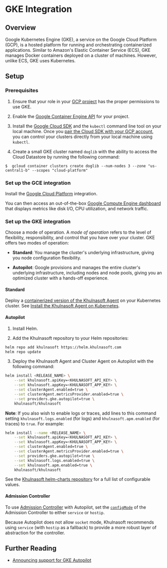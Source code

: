 # GKE Integration

## Overview

Google Kubernetes Engine (GKE), a service on the Google Cloud Platform (GCP), is a hosted platform for running and orchestrating containerized applications. Similar to Amazon's Elastic Container Service (ECS), GKE manages Docker containers deployed on a cluster of machines. However, unlike ECS, GKE uses Kubernetes.

## Setup

### Prerequisites

1. Ensure that your role in your [GCP project][1] has the proper permissions to use GKE. 

2. Enable the [Google Container Engine API][2] for your project. 

3. Install the [Google Cloud SDK][3] and the `kubectl` command line tool on your local machine. Once you [pair the Cloud SDK with your GCP account][4], you can control your clusters directly from your local machine using `kubectl`.

4. Create a small GKE cluster named `doglib` with the ability to access the Cloud Datastore by running the following command:

```
$  gcloud container clusters create doglib --num-nodes 3 --zone "us-central1-b" --scopes "cloud-platform"
```

### Set up the GCE integration 

Install the [Google Cloud Platform][5] integration.

You can then access an out-of-the-box [Google Compute Engine dashboard][6] that displays metrics like disk I/O, CPU utilization, and network traffic.

### Set up the GKE integration

Choose a mode of operation. A *mode of operation* refers to the level of flexibility, responsibility, and control that you have over your cluster. GKE offers two modes of operation:

- **Standard**: You manage the cluster's underlying infrastructure, giving you node configuration flexibility.

- **Autopilot**: Google provisions and manages the entire cluster's underlying infrastructure, including nodes and node pools, giving you an optimized cluster with a hands-off experience.

<!-- xxx tabs xxx -->
<!-- xxx tab "Standard" xxx -->

#### Standard

Deploy a [containerized version of the Khulnasoft Agent][7] on your Kubernetes cluster. See [Install the Khulnasoft Agent on Kubernetes][8].

<!-- xxz tab xxx -->
<!-- xxx tab "Autopilot" xxx -->

#### Autopilot

1. Install Helm.

2. Add the Khulnasoft repository to your Helm repositories:

  ```bash
  helm repo add khulnasoft https://helm.khulnasoft.com
  helm repo update
  ```

3. Deploy the Khulnasoft Agent and Cluster Agent on Autopilot with the following command:

  ```bash
  helm install <RELEASE_NAME> \
      --set khulnasoft.apiKey=<KHULNASOFT_API_KEY> \
      --set khulnasoft.appKey=<KHULNASOFT_APP_KEY> \
      --set clusterAgent.enabled=true \
      --set clusterAgent.metricsProvider.enabled=true \
      --set providers.gke.autopilot=true \
      khulnasoft/khulnasoft
  ```

  **Note**: If you also wish to enable logs or traces, add lines to this command setting `khulnasoft.logs.enabled` (for logs) and `khulnasoft.apm.enabled` (for traces) to `true`. For example:

  ```bash
  helm install --name <RELEASE_NAME> \
      --set khulnasoft.apiKey=<KHULNASOFT_API_KEY> \
      --set khulnasoft.appKey=<KHULNASOFT_APP_KEY> \
      --set clusterAgent.enabled=true \
      --set clusterAgent.metricsProvider.enabled=true \
      --set providers.gke.autopilot=true \
      --set khulnasoft.logs.enabled=true \
      --set khulnasoft.apm.enabled=true \
      khulnasoft/khulnasoft
  ```

  See the [Khulnasoft helm-charts repository][9] for a full list of configurable values.

#### Admission Controller
 
To use [Admission Controller](https://docs.khulnasoft.com/containers/cluster_agent/admission_controller/?tab=operator) with Autopilot, set the [`configMode`](https://github.com/KhulnaSoft/helm-charts/blob/main/charts/khulnasoft/values.yaml#L922) of the Admission Controller to either `service` or `hostip`. 

Because Autopilot does not allow `socket` mode, Khulnasoft recommends using `service` (with `hostip` as a fallback) to provide a more robust layer of abstraction for the controller. 
<!-- xxz tab xxx -->
<!-- xxz tabs xxx -->

## Further Reading

- [Announcing support for GKE Autopilot][10]

[1]: https://cloud.google.com/resource-manager/docs/creating-managing-projects
[2]: https://console.cloud.google.com/apis/api/container.googleapis.com
[3]: https://cloud.google.com/sdk/docs/
[4]: https://cloud.google.com/sdk/docs/initializing
[5]: /integrations/google_cloud_platform/
[6]: https://app.khulnasoft.com/screen/integration/gce
[7]: https://app.khulnasoft.com/account/settings/agent/latest?platform=kubernetes
[8]: https://docs.khulnasoft.com/containers/kubernetes/installation?tab=operator
[9]: https://github.com/KhulnaSoft/helm-charts/tree/master/charts/khulnasoft#values
[10]: https://www.khulnasoft.com/blog/gke-autopilot-monitoring/

